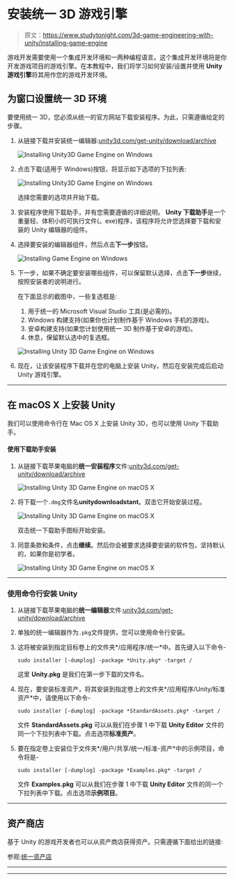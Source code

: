 # 安装统一 3D 游戏引擎

> 原文：<https://www.studytonight.com/3d-game-engineering-with-unity/installing-game-engine>

游戏开发需要使用一个集成开发环境和一两种编程语言。这个集成开发环境将是你开发游戏项目的游戏引擎。在本教程中，我们将学习如何安装/设置并使用 **Unity 游戏引擎**将其用作您的游戏开发环境。

## 为窗口设置统一 3D 环境

要使用统一 3D，您必须从统一的官方网站下载安装程序。为此，只需遵循给定的步骤。

1.  从链接下载并安装统一编辑器:[unity3d.com/get-unity/download/archive](https://unity3d.com/get-unity/download/archive)

    ![Installing Unity3D Game Engine on Windows](../Images/f3999e96e6788b3bd469880ed5c715d7.png)

3.  点击下载(适用于 Windows)按钮，将显示如下选项的下拉列表:

    ![Installing Unity3D Game Engine on Windows](../Images/d88ef943f84c43120e16945d4ba3a39b.png)

    选择您需要的选项并开始下载。

5.  安装程序使用下载助手，并有您需要遵循的详细说明。 **Unity 下载助手**是一个重量轻、体积小的可执行文件(。exe)程序，该程序将允许您选择要下载和安装的 Unity 编辑器的组件。

6.  选择要安装的编辑器组件，然后点击**下一步**按钮。

    ![Installing Game Engine on Windows](../Images/be366f962c4203a263195b94acfb9094.png)

8.  下一步，如果不确定要安装哪些组件，可以保留默认选择，点击**下一步**继续，按照安装者的说明进行。

    在下面显示的截图中，一些复选框是:

    1.  用于统一的 Microsoft Visual Studio 工具(是必需的)。
    2.  Windows 构建支持(如果你也计划制作基于 Windows 手机的游戏)。
    3.  安卓构建支持(如果您计划使用统一 3D 制作基于安卓的游戏)。
    4.  休息，保留默认选中的复选框。

    ![Installing Unity 3D Game Engine on Windows](../Images/e29eb0721cfe4eb6602539d03e8da903.png)

10.  现在，让该安装程序下载并在您的电脑上安装 Unity，然后在安装完成后启动 Unity 游戏引擎。

* * *

## 在 macOS X 上安装 Unity

我们可以使用命令行在 Mac OS X 上安装 Unity 3D，也可以使用 Unity 下载助手。

#### 使用下载助手安装

1.  从链接下载苹果电脑的**统一安装程序**文件:[unity3d.com/get-unity/download/archive](https://unity3d.com/get-unity/download/archive)

    ![Installing Unity 3D Game Engine on macOS X](../Images/e75489b41f59744a5440263ce9664381.png)

3.  将下载一个`.dmg`文件名**unitydownloadstant**。双击它开始安装过程。

    ![Installing Unity 3D Game Engine on macOS X](../Images/c8b0314dde6a003db1600ee11bc28420.png)

    双击统一下载助手图标开始安装。

5.  同意条款和条件，点击**继续**。然后你会被要求选择要安装的软件包，坚持默认的，如果你是初学者。

    ![Installing Unity 3D Game Engine on macOS X](../Images/c2d3f93caa1bd88a667dd7d9e3669096.png)

* * *

### 使用命令行安装 Unity

1.  从链接下载苹果电脑的**统一编辑器**文件:[unity3d.com/get-unity/download/archive](https://unity3d.com/get-unity/download/archive)

2.  单独的统一编辑器作为`.pkg`文件提供，您可以使用命令行安装。

3.  这将被安装到指定目标卷上的文件夹*/应用程序/统一*中。首先键入以下命令-

    ```
    sudo installer [-dumplog] -package *Unity.pkg* -target /
    ```

    这里 **Unity.pkg** 是我们在第一步下载的文件名。

4.  现在，要安装标准资产，将其安装到指定卷上的文件夹*/应用程序/Unity/标准资产*中，请使用以下命令-

    ```
    sudo installer [-dumplog] -package *StandardAssets.pkg* -target /
    ```

    文件 **StandardAssets.pkg** 可以从我们在步骤 1 中下载 **Unity Editor** 文件的同一个下拉列表中下载。点击选项**标准资产**。

5.  要在指定卷上安装位于文件夹*/用户/共享/统一/标准-资产*中的示例项目，命令将是-

    ```
    sudo installer [-dumplog] -package *Examples.pkg* -target /
    ```

    文件 **Examples.pkg** 可以从我们在步骤 1 中下载 **Unity Editor** 文件的同一个下拉列表中下载。点击选项**示例项目**。

* * *

## 资产商店

基于 Unity 的游戏开发者也可以从资产商店获得资产。只需遵循下面给出的链接:

参观:[统一资产店](https://docs.unity3d.com/Manual/AssetStorePublishing.html)

* * *

* * *